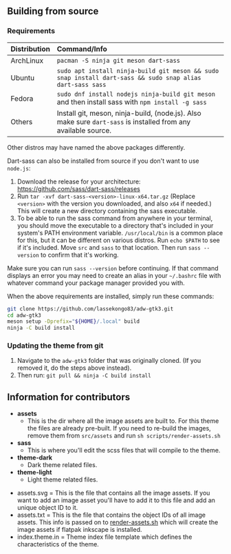 ## Building from source

### Requirements

| Distribution | Command/Info |
|:--|:--|
| ArchLinux | `pacman -S ninja git meson dart-sass` |
| Ubuntu | `sudo apt install ninja-build git meson && sudo snap install dart-sass && sudo snap alias dart-sass sass` |
| Fedora | `sudo dnf install nodejs ninja-build git meson` and then install sass with `npm install -g sass` |
| Others | Install git, meson, ninja-build, (node.js). Also make sure `dart-sass` is installed from any available source. |

Other distros may have named the above packages differently.

Dart-sass can also be installed from source if you don't want to use `node.js`:
1. Download the release for your architecture: https://github.com/sass/dart-sass/releases
2. Run `tar -xvf dart-sass-<version>-linux-x64.tar.gz` (Replace `<version>` with the version you downloaded, and also `x64` if needed.) This will create a new directory containing the sass executable.
3. To be able to run the sass command from anywhere in your terminal, you should move the executable to a directory that's included in your system's PATH environment variable. `/usr/local/bin` is a common place for this, but it can be different on various distros. Run `echo $PATH` to see if it's included. Move `src` and `sass` to that location. Then run `sass --version` to confirm that it's working.

Make sure you can run `sass --version` before continuing. If that command displays an error you may need to create an alias in your `~/.bashrc` file with whatever command your package manager provided you with.

When the above requirements are installed, simply run these commands:

```bash
git clone https://github.com/lassekongo83/adw-gtk3.git
cd adw-gtk3
meson setup -Dprefix="${HOME}/.local" build
ninja -C build install
```

### Updating the theme from git
1. Navigate to the `adw-gtk3` folder that was originally cloned. (If you removed it, do the steps above instead).
2. Then run: `git pull && ninja -C build install`

## Information for contributors

* **assets**
    * This is the dir where all the image assets are built to. For this theme the files are already pre-built. If you need to re-build the images, remove them from `src/assets` and run `sh scripts/render-assets.sh`
* **sass**
    * This is where you'll edit the scss files that will compile to the theme.
* **theme-dark**
    * Dark theme related files.
* **theme-light**
    * Light theme related files.

- assets.svg = This is the file that contains all the image assets. If you want to add an image asset you'll have to add it to this file and add an unique object ID to it.
- assets.txt = This is the file that contains the object IDs of all image assets. This info is passed on to [render-assets.sh](scripts/render-assets.sh) which will create the image assets if flatpak inkscape is installed.
- index.theme.in = Theme index file template which defines the characteristics of the theme.

